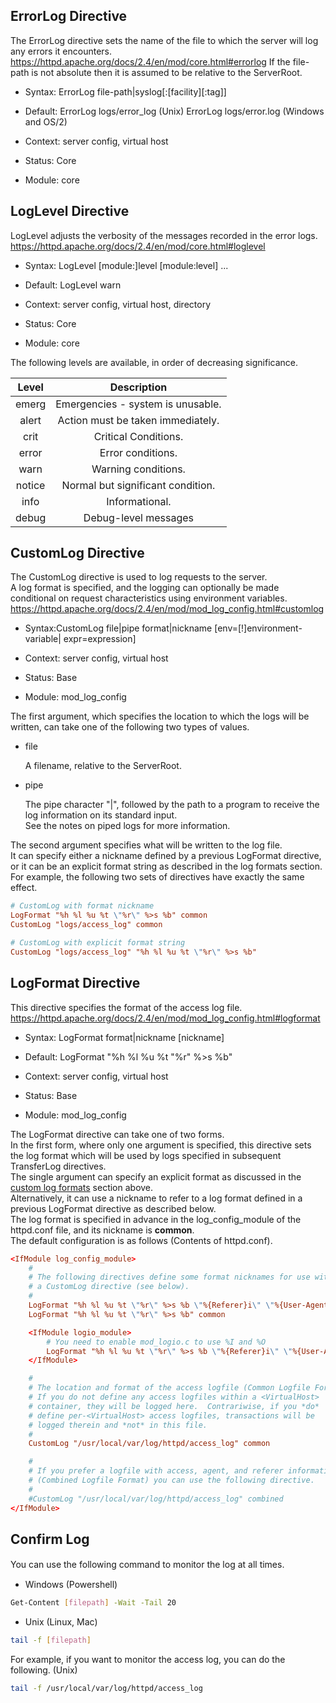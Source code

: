 ## ErrorLog Directive

The ErrorLog directive sets the name of the file to which the server will log any errors it encounters.  
<https://httpd.apache.org/docs/2.4/en/mod/core.html#errorlog>
If the file-path is not absolute then it is assumed to be relative to the ServerRoot.

- Syntax: ErrorLog file-path|syslog[:[facility][:tag]]

- Default: ErrorLog logs/error_log (Unix) ErrorLog logs/error.log (Windows and OS/2)

- Context: server config, virtual host

- Status: Core

- Module: core


## LogLevel Directive

LogLevel adjusts the verbosity of the messages recorded in the error logs.  
<https://httpd.apache.org/docs/2.4/en/mod/core.html#loglevel>

- Syntax: LogLevel [module:]level [module:level] ...

- Default: LogLevel warn

- Context: server config, virtual host, directory

- Status: Core

- Module: core

The following levels are available, in order of decreasing significance.

| Level | Description |
| :---: | :---: |
| emerg | Emergencies - system is unusable. |
| alert | Action must be taken immediately. |
| crit | Critical Conditions. |
| error | Error conditions. |
| warn | Warning conditions. |
| notice | Normal but significant condition. |
| info | Informational. |
| debug | Debug-level messages |

## CustomLog Directive

The CustomLog directive is used to log requests to the server.  
A log format is specified, and the logging can optionally be made conditional on request characteristics using environment variables.  
<https://httpd.apache.org/docs/2.4/en/mod/mod_log_config.html#customlog>

- Syntax:CustomLog file|pipe format|nickname [env=[!]environment-variable| expr=expression]

- Context: server config, virtual host

- Status: Base

- Module: mod_log_config

The first argument, which specifies the location to which the logs will be written, can take one of the following two types of values.

- file

	A filename, relative to the ServerRoot.

- pipe

	The pipe character "|", followed by the path to a program to receive the log information on its standard input.  
	See the notes on piped logs for more information.

The second argument specifies what will be written to the log file.  
It can specify either a nickname defined by a previous LogFormat directive,  or it can be an explicit format string as described in the log formats section.  
For example, the following two sets of directives have exactly the same effect.

```conf
# CustomLog with format nickname
LogFormat "%h %l %u %t \"%r\" %>s %b" common
CustomLog "logs/access_log" common

# CustomLog with explicit format string
CustomLog "logs/access_log" "%h %l %u %t \"%r\" %>s %b"
```

## LogFormat Directive

This directive specifies the format of the access log file.  
<https://httpd.apache.org/docs/2.4/en/mod/mod_log_config.html#logformat>

- Syntax: LogFormat format|nickname \[nickname]

- Default: LogFormat "%h %l %u %t \"%r\" %>s %b"

- Context: server config, virtual host

- Status: Base

- Module: mod_log_config

The LogFormat directive can take one of two forms.  
In the first form, where only one argument is specified, this directive sets the log format which will be used by logs specified in subsequent TransferLog directives.  
The single argument can specify an explicit format as discussed in the [custom log formats](https://httpd.apache.org/docs/2.4/en/mod/mod_log_config.html#formats) section above.  
Alternatively, it can use a nickname to refer to a log format defined in a previous LogFormat directive as described below.  
The log format is specified in advance in the log_config_module of the httpd.conf file, and its nickname is **common**.  
The default configuration is as follows (Contents of httpd.conf).

```conf
<IfModule log_config_module>
	#
	# The following directives define some format nicknames for use with
	# a CustomLog directive (see below).
	#
	LogFormat "%h %l %u %t \"%r\" %>s %b \"%{Referer}i\" \"%{User-Agent}i\"" combined
	LogFormat "%h %l %u %t \"%r\" %>s %b" common

	<IfModule logio_module>
		# You need to enable mod_logio.c to use %I and %O
		LogFormat "%h %l %u %t \"%r\" %>s %b \"%{Referer}i\" \"%{User-Agent}i\" %I %O" combinedio
	</IfModule>

	#
	# The location and format of the access logfile (Common Logfile Format).
	# If you do not define any access logfiles within a <VirtualHost>
	# container, they will be logged here.  Contrariwise, if you *do*
	# define per-<VirtualHost> access logfiles, transactions will be
	# logged therein and *not* in this file.
	#
	CustomLog "/usr/local/var/log/httpd/access_log" common

	#
	# If you prefer a logfile with access, agent, and referer information
	# (Combined Logfile Format) you can use the following directive.
	#
	#CustomLog "/usr/local/var/log/httpd/access_log" combined
</IfModule>
```

## Confirm Log

You can use the following command to monitor the log at all times.　　

- Windows (Powershell)

```sh
Get-Content [filepath] -Wait -Tail 20
```

- Unix (Linux, Mac)

```sh
tail -f [filepath]
```

For example, if you want to monitor the access log, you can do the following. (Unix)

```sh
tail -f /usr/local/var/log/httpd/access_log
```